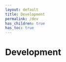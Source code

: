```yaml
---
layout: default
title: Development
permalink: /dev
has_children: true
has_toc: true
---
```


# Development
